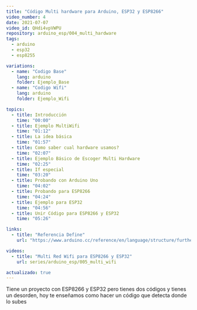 ```yaml
---
title: "Código Multi hardware para Arduino, ESP32 y ESP8266"
video_number: 4
date: 2021-07-07
video_id: QHdi4vpVWPU
repository: arduino_esp/004_multi_hardware
tags:
  - arduino
  - esp32
  - esp8255

variations:
  - name: "Codigo Base"
    lang: arduino
    folder: Ejemplo_Base
  - name: "Codigo Wifi"
    lang: arduino
    folder: Ejemplo_Wifi

topics:
  - title: Introducción
    time: "00:00"
  - title: Ejemplo MultiWifi
    time: "01:12"
  - title: La idea básica
    time: "01:57"
  - title: Como saber cual hardware usamos?
    time: "02:07"
  - title: Ejemplo Básico de Escoger Multi Hardware
    time: "02:25"
  - title: If especial
    time: "03:20"
  - title: Probando con Arduino Uno
    time: "04:02"
  - title: Probando para ESP8266
    time: "04:24"
  - title: Ejemplo para ESP32
    time: "04:56"
  - title: Unir Código para ESP8266 y ESP32
    time: "05:26"

links:
  - title: "Referencia Define"
    url: "https://www.arduino.cc/reference/en/language/structure/further-syntax/define/"

videos:
  - title: "Multi Red Wifi para ESP8266 y ESP32"
    url: series/arduino_esp/005_multi_wifi

actualizado: true
---
```


Tiene un proyecto con ESP8266 y ESP32 pero tienes dos códigos y tienes un desorden, hoy te enseñamos como hacer un código que detecta donde lo subes
